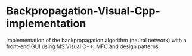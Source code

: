 # Backpropagation-Visual-Cpp-implementation

Implementation of the backpropagation algorithm (neural network) with a front-end GUI using MS Visual C++, MFC and design patterns.
